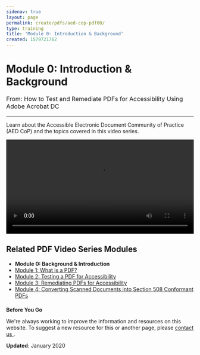 ```yaml
---
sidenav: true
layout: page
permalink: create/pdfs/aed-cop-pdf00/
type: training
title: 'Module 0: Introduction & Background'
created: 1579721762
---
```


# Module 0: Introduction & Background

<p style="font-size:115%">
  From: How to Test and Remediate PDFs for Accessibility Using Adobe Acrobat DC
</p>

* * *

Learn about the Accessible Electronic Document Community of Practice (AED CoP) and the topics covered in this video series.

<video controls="controls" data-vscid="3qesx4ovd" style="width:100%"><source src="https://assets.section508.gov/files/aed-cop-pdf-m00.mp4" type="video/mp4" /></video>

## Related PDF Video Series Modules

  * **Module 0: Background & Introduction**
  * [Module 1: What is a PDF?][1]
  * [Module 2: Testing a PDF for Accessibility][2]
  * [Module 3: Remediating PDFs for Accessibility][3]
  * <a href="/create/pdfs/aed-cop-pdf04" t>Module 4: Converting Scanned Documents into Section 508 Conformant PDFs</a>

<div class="border-base radius-lg border-1px" style="margin-top: 1.5em;">
<div class="panel-body padding-3">
<p class="text-large"><strong>Before You Go</strong></p>
<p>We're always working to improve the information and resources on this website. To suggest a new resource for this or another page, please <a href="mailto:section.508@gsa.gov">contact us
</a>.</p>
</div>
</div>

**Updated**: January 2020

 [1]: {{site.baseurl}}/create/pdfs/aed-cop-pdf01
 [2]: {{site.baseurl}}/create/pdfs/aed-cop-pdf02
 [3]: {{site.baseurl}}/create/pdfs/aed-cop-pdf03